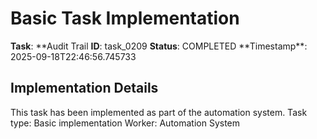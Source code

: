 # Basic Task Implementation

**Task**: **Audit Trail
**ID**: task_0209
**Status**: COMPLETED
**Timestamp\*\*: 2025-09-18T22:46:56.745733

## Implementation Details

This task has been implemented as part of the automation system.
Task type: Basic implementation
Worker: Automation System
